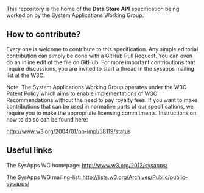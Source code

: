 This repository is the home of the **Data Store API** specification being worked
on by the System Applications Working Group.

How to contribute?
-
Every one is welcome to contribute to this specification. Any simple editorial
contribution can simply be done with a GitHub Pull Request. You can even do an
inline edit of the file on GitHub. For more important contributions that require
discussions, you are invited to start a thread in the sysapps mailing list at
the W3C.

Note: The System Applications Working Group operates under the W3C Patent Policy
which aims to enable implementations of W3C Recommendations without the need to
pay royalty fees. If you want to make contributions that can be used in
normative parts of our specifications, we require you to make the appropriate
licensing commitments. Instructions on how to do so can be found here:

http://www.w3.org/2004/01/pp-impl/58119/status

Useful links
-
The SysApps WG homepage: http://www.w3.org/2012/sysapps/

The SysApps WG mailing-list: http://lists.w3.org/Archives/Public/public-sysapps/